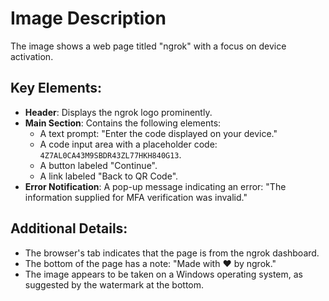 # Image Description

The image shows a web page titled "ngrok" with a focus on device activation. 

## Key Elements:
- **Header**: Displays the ngrok logo prominently.
- **Main Section**: Contains the following elements:
  - A text prompt: "Enter the code displayed on your device."
  - A code input area with a placeholder code: `4Z7AL0CA43M9SBDR43ZL77HKH840G13`.
  - A button labeled "Continue".
  - A link labeled "Back to QR Code".
- **Error Notification**: A pop-up message indicating an error: "The information supplied for MFA verification was invalid."
  
## Additional Details:
- The browser's tab indicates that the page is from the ngrok dashboard.
- The bottom of the page has a note: "Made with ♥ by ngrok."
- The image appears to be taken on a Windows operating system, as suggested by the watermark at the bottom.
